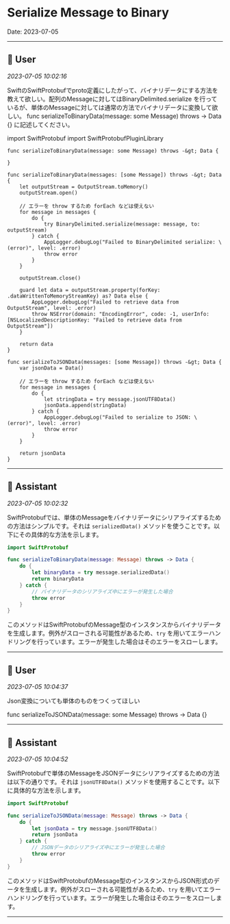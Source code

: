 # Serialize Message to Binary

Date: 2023-07-05

---

## 👤 User
*2023-07-05 10:02:16*

SwiftのSwiftProtobufでproto定義にしたがって、バイナリデータにする方法を教えて欲しい。配列のMessageに対してはBinaryDelimited.serialize を行っているが、単体のMessageに対しては通常の方法でバイナリデータに変換して欲しい。
 func serializeToBinaryData(message: some Message) throws -&gt; Data {} に記述してください。


import SwiftProtobuf
import SwiftProtobufPluginLibrary

    func serializeToBinaryData(message: some Message) throws -&gt; Data {
        
    }

    func serializeToBinaryData(messages: [some Message]) throws -&gt; Data {
        let outputStream = OutputStream.toMemory()
        outputStream.open()

        // エラーを throw するため forEach などは使えない
        for message in messages {
            do {
                try BinaryDelimited.serialize(message: message, to: outputStream)
            } catch {
                AppLogger.debugLog("Failed to BinaryDelimited serialize: \(error)", level: .error)
                throw error
            }
        }

        outputStream.close()

        guard let data = outputStream.property(forKey: .dataWrittenToMemoryStreamKey) as? Data else {
            AppLogger.debugLog("Failed to retrieve data from OutputStream", level: .error)
            throw NSError(domain: "EncodingError", code: -1, userInfo: [NSLocalizedDescriptionKey: "Failed to retrieve data from OutputStream"])
        }

        return data
    }

    func serializeToJSONData(messages: [some Message]) throws -&gt; Data {
        var jsonData = Data()

        // エラーを throw するため forEach などは使えない
        for message in messages {
            do {
                let stringData = try message.jsonUTF8Data()
                jsonData.append(stringData)
            } catch {
                AppLogger.debugLog("Failed to serialize to JSON: \(error)", level: .error)
                throw error
            }
        }

        return jsonData
    }

---

## 🤖 Assistant
*2023-07-05 10:02:32*

SwiftProtobufでは、単体のMessageをバイナリデータにシリアライズするための方法はシンプルです。それは `serializedData()` メソッドを使うことです。以下にその具体的な方法を示します。

```swift
import SwiftProtobuf

func serializeToBinaryData(message: Message) throws -> Data {
    do {
        let binaryData = try message.serializedData()
        return binaryData
    } catch {
        // バイナリデータのシリアライズ中にエラーが発生した場合
        throw error
    }
}
```

このメソッドはSwiftProtobufのMessage型のインスタンスからバイナリデータを生成します。例外がスローされる可能性があるため、`try` を用いてエラーハンドリングを行っています。エラーが発生した場合はそのエラーをスローします。

---

## 👤 User
*2023-07-05 10:04:37*

Json変換についても単体のものをつくってほしい

func serializeToJSONData(message: some Message) throws -&gt; Data {}

---

## 🤖 Assistant
*2023-07-05 10:04:52*

SwiftProtobufで単体のMessageをJSONデータにシリアライズするための方法は以下の通りです。それは `jsonUTF8Data()` メソッドを使用することです。以下に具体的な方法を示します。

```swift
import SwiftProtobuf

func serializeToJSONData(message: Message) throws -> Data {
    do {
        let jsonData = try message.jsonUTF8Data()
        return jsonData
    } catch {
        // JSONデータのシリアライズ中にエラーが発生した場合
        throw error
    }
}
```

このメソッドはSwiftProtobufのMessage型のインスタンスからJSON形式のデータを生成します。例外がスローされる可能性があるため、`try` を用いてエラーハンドリングを行っています。エラーが発生した場合はそのエラーをスローします。

---
